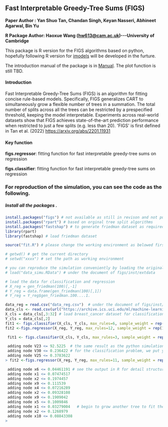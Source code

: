 ## Fast Interpretable Greedy-Tree Sums (FIGS)

**Paper Author : Yan Shuo Tan, Chandan Singh, Keyan Nasseri, Abhineet Agarwal, Bin Yu**

**R Package Author:  Haoxue Wang (hw613@cam.ac.uk)---University of Cambridge**

This package is R version for the FIGS algorithms based on python, hopefully following R version for [imodels](https://github.com/csinva/imodels) will be developed in the furture.

The introduction manual of the package is in [Manual](https://github.com/wanghaoxue1/figs/blob/main/figs_0.8.pdf). The plot function is still TBD.

#### Introduction

Fast Interpretable Greedy-Tree Sums (FIGS) is an algorithm for fitting concise rule-based models. Specifically, FIGS generalizes CART to simultaneously grow a flexible number of trees in a summation. The total number of splits across all the trees can be restricted by a prespecified threshold, keeping the model interpretable.
Experiments across real-world datasets show that FIGS achieves state-of-the-art prediction performance when restricted to just a few splits (e.g. less than 20). 'FIGS' is first defined in Tan et al. (2022) <https://arxiv.org/abs/2201.11931>

#### Key function

**figs.regressor**:  fitting function for fast interpretable greedy-tree sums on regression

**figs.classifier**: fitting function for fast interpretable greedy-tree sums on regression


### **For reproduction of the simulation, you can see the code as the following.**



##### Install all the packages .

```R
install.packages("figs") # not available as still in revison and not published yet
install.packages("rpart") # based on orginal tree split algorithms
install.packages("fastshap") # to generate friedman dataset as required 
library(rpart)
library(fastshap) # load friedman dataset
```



```R
source("fit.R") # please change the working environment as belowed first

# getwd() # get the current directory
# setwd("xxxx") # set the path as working environment

# you can reproduce the simulation conveniently by loading the original data
# load("data_simu.RData") # under the document of figs/inst/extdata

# load the data for classification and regression
# X_reg = gen_friedman(100)[,-1]
# Y_reg = data.frame(gen_friedman(100)[,1])
# Y_reg = Y_reg$gen_friedman.100....1.

data_reg = read.csv("data_reg.csv")  # under the document of figs/inst/extdata
data_cls <- read.csv(url("https://archive.ics.uci.edu/ml/machine-learning-databases/breast-cancer-wisconsin/wdbc.data"), header = FALSE)
X_cls = data_cls[,3:32] # load breast_cancer dataset for classification
Y_cls = data_cls[,2]   
fit1 <- figs.classifier(X_cls, Y_cls, max_rules=6, sample_weight = rep(1,nrow(X_cls)))
fit2 <-figs.regressor(X_reg, Y_reg, max_rules=12, sample_weight = rep(1,nrow(X_cls)))

```

```R
 fit1 <- figs.classifier(X_cls, Y_cls, max_rules=3, sample_weight = rep(1,nrow(X_cls)))

 adding node V23 <= 92.5225  # the same result as the python simulation
 adding node V30 <= 0.236422 # for the classification problem, we put y into number for residual caculation
 adding node V25 <= 0.3783622
> fit2 <-figs.regressor(X_reg, Y_reg, max_rules=11, sample_weight = rep(1,nrow(X_cls)))

 adding node x6 <= 0.04461191 # see the output in R for detail structure
 adding node x1 <= 0.07474517 
 adding node x2 <= 0.1974457
 adding node x9 <= 0.111539
 adding node x4 <= 0.07216289
 adding node x2 <= 0.09328108
 adding node x9 <= 0.1909042  
 adding node x5 <= 0.1009846
 adding node x1 <= 0.03279004   # begin to grow another tree to fit the data
 adding node x2 <= 0.1268979
 adding node x10 <= 0.08843308
> 
```

